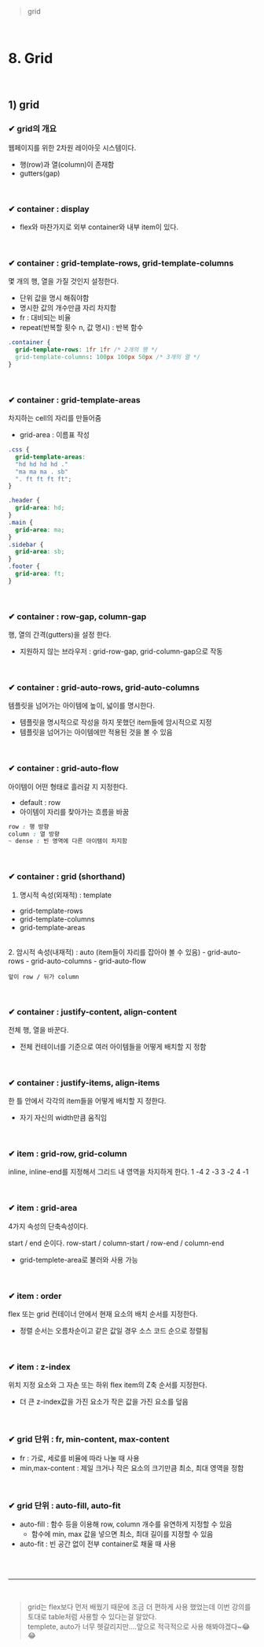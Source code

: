 > grid

<br>

# 8. Grid

<br>

## 1) grid
### ✔ grid의 개요
웹페이지를 위한 2차원 레이아웃 시스템이다.

- 행(row)과 열(column)이 존재함
- gutters(gap)

<br>

### ✔ container : display

- flex와 마찬가지로 외부 container와 내부 item이 있다.

<br>

### ✔ container : grid-template-rows, grid-template-columns
몇 개의 행, 열을 가질 것인지 설정한다.

- 단위 값을 명시 해줘야함
- 명시한 값의 개수만큼 자리 차지함
- fr : 대비되는 비율
- repeat(반복할 횟수 n, 값 명시) : 반복 함수
```css
.container {
  grid-template-rows: 1fr 1fr /* 2개의 행 */
  grid-template-columns: 100px 100px 50px /* 3개의 열 */
}
```

<br>

### ✔ container : grid-template-areas
차지하는 cell의 자리를 만들어줌

- grid-area : 이름표 작성

```css
.css {
  grid-template-areas:
  "hd hd hd hd ."
  "ma ma ma . sb"
  ". ft ft ft ft";
}

.header {
  grid-area: hd;
}
.main {
  grid-area: ma;
}
.sidebar {
  grid-area: sb;
}
.footer {
  grid-area: ft;
}
```
<br>

### ✔ container : row-gap, column-gap
행, 열의 간격(gutters)을 설정 한다.

- 지원하지 않는 브라우저 : grid-row-gap, grid-column-gap으로 작동

<br>

### ✔ container : grid-auto-rows, grid-auto-columns
템플릿을 넘어가는 아이템에 높이, 넓이를 명시한다.

- 템플릿을 명시적으로 작성을 하지 못했던 item들에 암시적으로 지정
- 템플릿을 넘어가는 아이템에만 적용된 것을 볼 수 있음

<br>

### ✔ container : grid-auto-flow
아이템이 어떤 형태로 흘러갈 지 지정한다.

- default : row
- 아이템이 자리를 찾아가는 흐름을 바꿈
```css
row : 행 방향
column : 열 방향
~ dense : 빈 영역에 다른 아이템이 차지함
```

<br>

### ✔ container : grid (shorthand)

1. 명시적 속성(외재적) : template
  - grid-template-rows
  - grid-template-columns
  - grid-template-areas
  <br>
2. 암시적 속성(내재적) : auto (item들이 자리를 잡아야 볼 수 있음)
  - grid-auto-rows
  - grid-auto-columns
  - grid-auto-flow
                        
``` 
앞이 row / 뒤가 column
```

<br>

### ✔ container : justify-content, align-content
전체 행, 열을 바꾼다.

- 전체 컨테이너를 기준으로 여러 아이템들을 어떻게 배치할 지 정함

<br>

### ✔ container : justify-items, align-items
한 틀 안에서 각각의 item들을 어떻게 배치할 지 정한다.

- 자기 자신의 width만큼 움직임

<br>

### ✔ item : grid-row, grid-column
inline, inline-end를 지정해서 그리드 내 영역을 차지하게 한다.
  1     -4
  2     -3
  3     -2
  4     -1

<br>

### ✔ item : grid-area
4가지 속성의 단축속성이다.

  start / end 순이다.
  row-start / column-start / row-end / column-end

- grid-templete-area로 불러와 사용 가능

<br>

### ✔ item : order
flex 또는 grid 컨테이너 안에서 현재 요소의 배치 순서를 지정한다.

- 정렬 순서는 오름차순이고 같은 값일 경우 소스 코드 순으로 정렬됨

<br>

### ✔ item : z-index
위치 지정 요소와 그 자손 또는 하위 flex item의 Z축 순서를 지정한다.

- 더 큰 z-index값을 가진 요소가 작은 값을 가진 요소를 덮음

<br>

### ✔ grid 단위 : fr, min-content, max-content
 
 - fr : 가로, 세로를 비율에 따라 나눌 때 사용
 - min,max-content : 제일 크거나 작은 요소의 크기만큼 최소, 최대 영역을 정함 

<br>

### ✔ grid 단위 : auto-fill, auto-fit

- auto-fill : 함수 등을 이용해 row, column 개수를 유연하게 지정할 수 있음
  - 함수에 min, max 값을 넣으면 최소, 최대 길이를 지정할 수 있음
- auto-fit : 빈 공간 없이 전부 container로 채울 때 사용

<br>
<br>

-------

<br>

> grid는 flex보다 먼저 배웠기 때문에 조금 더 편하게 사용 했었는데 이번 강의를 토대로 table처럼 사용할 수 있다는걸 알았다. <br>
> templete, auto가 너무 헷갈리지만....앞으로 적극적으로 사용 해봐야겠다~😂😂
